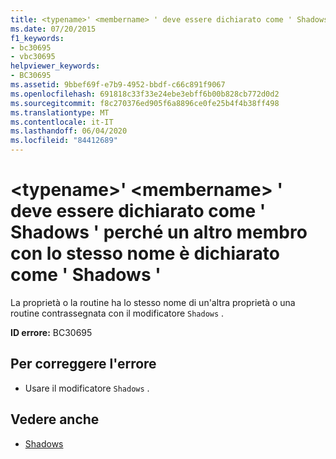 ```yaml
---
title: <typename>' <membername> ' deve essere dichiarato come ' Shadows ' perché un altro membro con lo stesso nome è dichiarato come ' Shadows '
ms.date: 07/20/2015
f1_keywords:
- bc30695
- vbc30695
helpviewer_keywords:
- BC30695
ms.assetid: 9bbef69f-e7b9-4952-bbdf-c66c891f9067
ms.openlocfilehash: 691818c33f33e24ebe3ebff6b00b828cb772d0d2
ms.sourcegitcommit: f8c270376ed905f6a8896ce0fe25b4f4b38ff498
ms.translationtype: MT
ms.contentlocale: it-IT
ms.lasthandoff: 06/04/2020
ms.locfileid: "84412689"
---
```

# <a name="typename-membername-must-be-declared-shadows-because-another-member-with-this-name-is-declared-shadows"></a>\<typename>' \<membername> ' deve essere dichiarato come ' Shadows ' perché un altro membro con lo stesso nome è dichiarato come ' Shadows '
La proprietà o la routine ha lo stesso nome di un'altra proprietà o una routine contrassegnata con il modificatore `Shadows` .  
  
 **ID errore:** BC30695  
  
## <a name="to-correct-this-error"></a>Per correggere l'errore  
  
- Usare il modificatore `Shadows` .  
  
## <a name="see-also"></a>Vedere anche

- [Shadows](../language-reference/modifiers/shadows.md)
